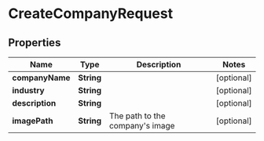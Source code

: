 # CreateCompanyRequest

## Properties
Name | Type | Description | Notes
------------ | ------------- | ------------- | -------------
**companyName** | **String** |  |  [optional]
**industry** | **String** |  |  [optional]
**description** | **String** |  |  [optional]
**imagePath** | **String** | The path to the company&#x27;s image |  [optional]
